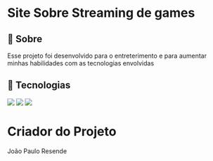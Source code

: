 <h1>Site Sobre Streaming de games</h1>

<h2>🔖 Sobre</h2>
<p>
  Esse projeto foi desenvolvido para o entreterimento e para aumentar minhas habilidades com as tecnologias envolvidas
</p>

## 🚀 Tecnologias
<div>
  <img src="https://img.shields.io/badge/HTML-239120?style=for-the-badge&logo=html5&logoColor=white">
  <img src="https://img.shields.io/badge/CSS-239120?&style=for-the-badge&logo=css3&logoColor=white">
  <img src="https://img.shields.io/badge/JavaScript-F7DF1E?style=for-the-badge&logo=javascript&logoColor=black">
</div>

# Criador do Projeto

 <p>João Paulo Resende</p> 
